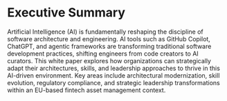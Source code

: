 # Executive Summary

Artificial Intelligence (AI) is fundamentally reshaping the discipline of software architecture and engineering. AI tools such as GitHub Copilot, ChatGPT, and agentic frameworks are transforming traditional software development practices, shifting engineers from code creators to AI curators. This white paper explores how organizations can strategically adapt their architectures, skills, and leadership approaches to thrive in this AI-driven environment. Key areas include architectural modernization, skill evolution, regulatory compliance, and strategic leadership transformations within an EU-based fintech asset management context.